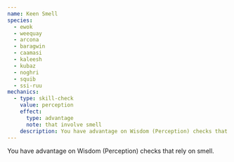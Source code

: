 ```yaml
---
name: Keen Smell
species:
  - ewok
  - weequay
  - arcona
  - baragwin
  - caamasi
  - kaleesh
  - kubaz
  - noghri
  - squib
  - ssi-ruu
mechanics:
  - type: skill-check
    value: perception
    effect:
      type: advantage
      note: that involve smell
    description: You have advantage on Wisdom (Perception) checks that rely on smell.
---
```

You have advantage on Wisdom (Perception) checks that rely on smell.
